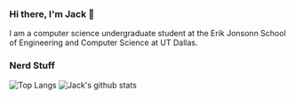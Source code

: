 ### Hi there, I'm Jack 👋
I am a computer science undergraduate student at the Erik Jonsonn School of Engineering and Computer Science at UT Dallas.

### Nerd Stuff
![Top Langs](https://github-readme-stats.vercel.app/api/top-langs/?username=JacksonHoggard&layout=compact&theme=dark)
![Jack's github stats](https://github-readme-stats.vercel.app/api?username=JacksonHoggard&count_private=true&show_icons=true&theme=dark)
